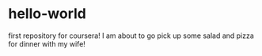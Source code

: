 # hello-world
first repository for coursera! 
I am about to go pick up some salad and pizza for dinner with my wife!
